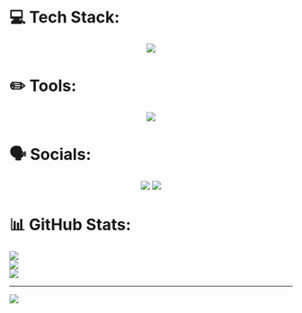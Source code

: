 # 💻 Tech Stack:

<p align="center">
  <a href="https://skillicons.dev">
    <img src="https://skillicons.dev/icons?i=js,html,css,lua,java" />
  </a>
</p>

# ✏️ Tools:

<p align="center">
  <a href="https://skillicons.dev">
    <img src="https://skillicons.dev/icons?i=blender,ps,ai,robloxstudio,vscode,eclipse" />
  </a>
</p>

# 🗣️ Socials:

<p align="center">
  <a>
    <img href="https://discord.com/users/489963091019169802" src="https://skillicons.dev/icons?i=discord,instagram" />
    <img href="https://www.instagram.com/nbit.lnk/" src="https://skillicons.dev/icons?i=instagram" />
  </a>
</p>

# 📊 GitHub Stats:
![](https://github-readme-stats.vercel.app/api?username=Grizzey&theme=dark&hide_border=false&include_all_commits=true&count_private=true)<br/>
![](https://github-readme-streak-stats.herokuapp.com/?user=Grizzey&theme=dark&hide_border=false)<br/>
![](https://github-readme-stats.vercel.app/api/top-langs/?username=Grizzey&theme=dark&hide_border=false&include_all_commits=true&count_private=true&layout=compact)

---
[![](https://visitcount.itsvg.in/api?id=Grizzey&icon=5&color=1)](https://visitcount.itsvg.in)

<!-- Proudly created with GPRM ( https://gprm.itsvg.in ) -->
